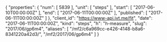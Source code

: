 {
  "properties": {
    "num": [
      5839
    ],
    "unit": [
      "steps"
    ],
    "start": [
      "2017-06-10T00:00:00Z"
    ],
    "end": [
      "2017-06-11T00:00:00Z"
    ],
    "published": [
      "2017-06-11T00:00:00Z"
    ]
  },
  "client_id": "https://www-api.jvt.me/fit",
  "date": "2017-06-11T00:00:00Z",
  "kind": "steps",
  "h": "h-measure",
  "slug": "2017/06/gp6m4",
  "aliases": [
    "/mf2/c6a969cc-e426-4148-b8a6-8341220a42d3/",
    "/mf2/2017/06/gp6m4"
  ]
}
